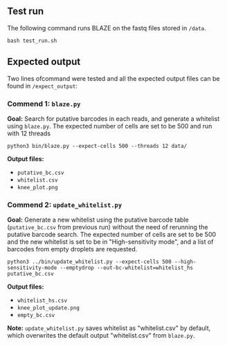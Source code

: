 ## Test run

The following command runs BLAZE on the fastq files stored in `/data`.
```
bash test_run.sh
``` 

## Expected output
Two lines ofcommand were tested and all the expected output files can be found in `/expect_output`:

### Commend 1: `blaze.py`
**Goal:**
Search for putative barcodes in each reads, and generate a whitelist using `blaze.py`. The expected number of cells are set to be 500 and run with 12 threads
   ```
   python3 bin/blaze.py --expect-cells 500 --threads 12 data/
   ```
   
**Output files:**

 * `putative_bc.csv`
 * `whitelist.csv`
 * `knee_plot.png`
   

### Commend 2: `update_whitelist.py`
**Goal:**
Generate a new whitelist using the putative barcode table (`putative_bc.csv` from previous run) without the need of rerunning the putative barcode search. The expected number of cells are set to be 500 and the new whitelist is set to be in "High-sensitivity mode", and a list of barcodes from empty droplets are requested.
   ```
   python3 ../bin/update_whitelist.py --expect-cells 500 --high-sensitivity-mode --emptydrop --out-bc-whitelist=whitelist_hs putative_bc.csv
   ```
**Output files:**

 * `whitelist_hs.csv`
 * `knee_plot_update.png`
 * `empty_bc.csv`

**Note:** `update_whitelist.py` saves whitelist as "whitelist.csv" by default, which overwrites the default output "whitelist.csv" from `blaze.py`.
